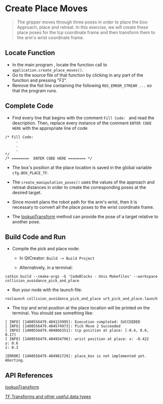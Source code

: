 # Create Place Moves
>The gripper moves through three poses in order to place the box: Approach, place and retreat. In this exercise, we will create these place poses for the _tcp_  coordinate frame and then transform them to the arm's wrist coordinate frame.

## Locate Function

  * In the main program , locate the function call to `application.create_place_moves()`.
  * Go to the source file of that function by clicking in any part of the function and pressing "F2".
  * Remove the fist line containing the following `ROS_ERROR_STREAM ...` so that the program runs.

## Complete Code

  * Find every line that begins with the comment `Fill Code: ` and read the description.  Then, replace every instance of the comment  `ENTER CODE HERE`
 with the appropriate line of code
```
/* Fill Code:
     .
     .
     .
*/
/* ========  ENTER CODE HERE ======== */
```

 * The box's position at the place location is saved in the global variable `cfg.BOX_PLACE_TF`.

 * The `create_manipulation_poses()` uses the values of the approach and retreat distances in order to create the corresponding poses at the desired target.

 * Since moveit plans the robot path for the arm's wrist, then it is necessary to convert all the place poses to the wrist coordinate frame.

 * The [lookupTransform](http://docs.ros.org/melodic/api/tf/html/c++/classtf_1_1Transformer.html#a14536fe915c0c702534409c15714aa2f) method can provide the pose of a target relative to another pose.

## Build Code and Run

  * Compile the pick and place node:
     * In QtCreator: `Build -> Build Project`

     * Alternatively, in a terminal:
```
catkin build --cmake-args -G 'CodeBlocks - Unix Makefiles' --workspace collision_avoidance_pick_and_place
```

  * Run your node with the launch file:
```
roslaunch collision_avoidance_pick_and_place ur5_pick_and_place.launch
```
  * The tcp and wrist position at the place location will be printed on the terminal. You should see something like:
```
[ INFO] [1400556479.404133995]: Execution completed: SUCCEEDED
[ INFO] [1400556479.404574973]: Pick Move 2 Succeeded
[ INFO] [1400556479.404866351]: tcp position at place: [-0.4, 0.6, 0.17]
[ INFO] [1400556479.404934796]: wrist position at place: x: -0.422
y: 0.6
z: 0.3

[ERROR] [1400556479.404981729]: place_box is not implemented yet.  Aborting.
```



## API References

[lookupTransform](http://docs.ros.org/melodic/api/tf/html/c++/classtf_1_1Transformer.html#a14536fe915c0c702534409c15714aa2f)

[TF Transforms and other useful data types](http://wiki.ros.org/tf/Overview/Data%20Types)
